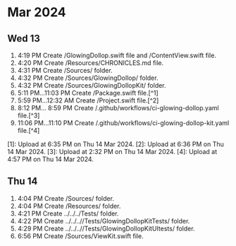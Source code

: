 # Mar 2024


## Wed 13


1.  4:19 PM Create /GlowingDollop.swift file and /ContentView.swift file.
1.  4:20 PM Create /Resources/CHRONICLES.md file.
1.  4:31 PM Create /Sources/ folder.
1.  4:32 PM Create /Sources/GlowingDollop/ folder.
1.  4:32 PM Create /Sources/GlowingDollopKit/ folder.
1.  5:11 PM...11:03 PM Create /Package.swift file.[^1]
1.  5:59 PM...12:32 AM Create /Project.swift file.[^2]
1.  8:12 PM... 8:59 PM Create /.github/workflows/ci-glowing-dollop.yaml file.[^3]
1. 11:06 PM...11:10 PM Create /.github/workflows/ci-glowing-dollop-kit.yaml file.[^4]

[1]: Upload at 6:35 PM on Thu 14 Mar 2024.
[2]: Upload at 6:36 PM on Thu 14 Mar 2024.
[3]: Upload at 2:32 PM on Thu 14 Mar 2024.
[4]: Upload at 4:57 PM on Thu 14 Mar 2024.

## Thu 14


1. 4:04 PM Create /Sources/ folder.
1. 4:04 PM Create /Resources/ folder.
1. 4:21 PM Create ../../../Tests/ folder.
1. 4:22 PM Create ../../..//Tests/GlowingDollopKitTests/ folder.
1. 4:29 PM Create ../../..//Tests/GlowingDollopKitUItests/ folder.
1. 6:56 PM Create /Sources/ViewKit.swift file.
